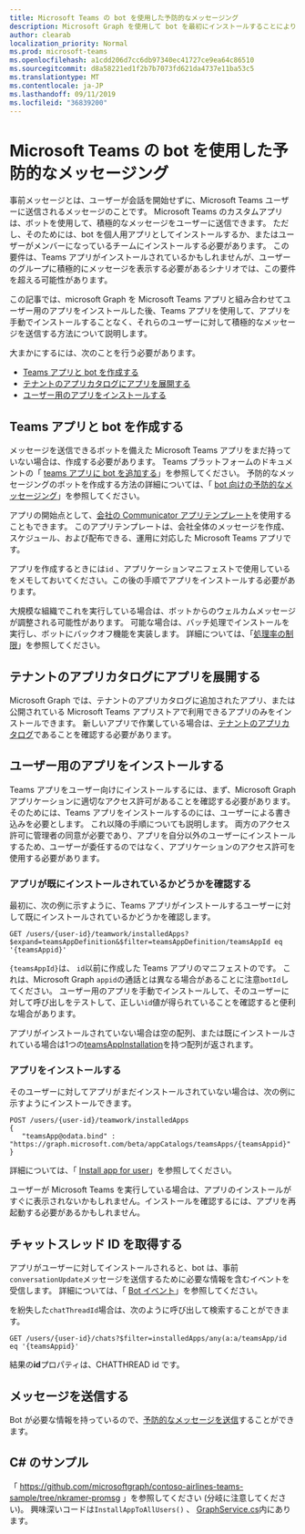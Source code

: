 ```yaml
---
title: Microsoft Teams の bot を使用した予防的なメッセージング
description: Microsoft Graph を使用して bot を最初にインストールすることにより、カスタムアプリを使用して Microsoft Teams ユーザーに事前メッセージを送信します。
author: clearab
localization_priority: Normal
ms.prod: microsoft-teams
ms.openlocfilehash: a1cdd206d7cc6db97340ec41727ce9ea64c86510
ms.sourcegitcommit: d8a58221ed1f2b7b7073fd621da4737e11ba53c5
ms.translationtype: MT
ms.contentlocale: ja-JP
ms.lasthandoff: 09/11/2019
ms.locfileid: "36839200"
---
```

# <a name="proactive-messaging-using-a-bot-in-microsoft-teams"></a>Microsoft Teams の bot を使用した予防的なメッセージング

事前メッセージとは、ユーザーが会話を開始せずに、Microsoft Teams ユーザーに送信されるメッセージのことです。 Microsoft Teams のカスタムアプリは、ボットを使用して、積極的なメッセージをユーザーに送信できます。 ただし、そのためには、bot を個人用アプリとしてインストールするか、またはユーザーがメンバーになっているチームにインストールする必要があります。 この要件は、Teams アプリがインストールされているかもしれませんが、ユーザーのグループに積極的にメッセージを表示する必要があるシナリオでは、この要件を超える可能性があります。

この記事では、microsoft Graph を Microsoft Teams アプリと組み合わせてユーザー用のアプリをインストールした後、Teams アプリを使用して、アプリを手動でインストールすることなく、それらのユーザーに対して積極的なメッセージを送信する方法について説明します。

大まかにするには、次のことを行う必要があります。

* [Teams アプリと bot を作成する](#create-your-teams-app-and-bot)
* [テナントのアプリカタログにアプリを展開する](#deploy-your-app-to-your-tenant-app-catalog)
* [ユーザー用のアプリをインストールする](#install-the-app-for-your-users)

## <a name="create-your-teams-app-and-bot"></a>Teams アプリと bot を作成する

メッセージを送信できるボットを備えた Microsoft Teams アプリをまだ持っていない場合は、作成する必要があります。 Teams プラットフォームのドキュメントの「 [teams アプリに bot を追加する](https://docs.microsoft.com/microsoftteams/platform/concepts/bots/bots-overview)」を参照してください。 予防的なメッセージングのボットを作成する方法の詳細については、「 [bot 向けの予防的なメッセージング](https://docs.microsoft.com/microsoftteams/platform/concepts/bots/bot-conversations/bots-conv-proactive)」を参照してください。

アプリの開始点として、[会社の Communicator アプリテンプレート](https://github.com/OfficeDev/microsoft-teams-company-communicator-app)を使用することもできます。 このアプリテンプレートは、会社全体のメッセージを作成、スケジュール、および配布できる、運用に対応した Microsoft Teams アプリです。

アプリを作成するときには`id` 、アプリケーションマニフェストで使用しているをメモしておいてください。この後の手順でアプリをインストールする必要があります。

大規模な組織でこれを実行している場合は、ボットからのウェルカムメッセージが調整される可能性があります。 可能な場合は、バッチ処理でインストールを実行し、ボットにバックオフ機能を実装します。 詳細については、「[処理率の制限](/microsoftteams/platform/concepts/bots/rate-limit)」を参照してください。

## <a name="deploy-your-app-to-your-tenant-app-catalog"></a>テナントのアプリカタログにアプリを展開する

Microsoft Graph では、テナントのアプリカタログに追加されたアプリ、または公開されている Microsoft Teams アプリストアで利用できるアプリのみをインストールできます。 新しいアプリで作業している場合は、[テナントのアプリカタログ](https://docs.microsoft.com/microsoftteams/platform/publishing/apps-publish#microsoft-teams-tenant-app-catalog)であることを確認する必要があります。

## <a name="install-the-app-for-your-users"></a>ユーザー用のアプリをインストールする

Teams アプリをユーザー向けにインストールするには、まず、Microsoft Graph アプリケーションに適切なアクセス許可があることを確認する必要があります。そのためには、Teams アプリをインストールするのには、ユーザーによる書き込みを必要とします。 これ以降の手順についても説明します。 両方のアクセス許可に管理者の同意が必要であり、アプリを自分以外のユーザーにインストールするため、ユーザーが委任するのではなく、アプリケーションのアクセス許可を使用する必要があります。

### <a name="check-to-see-if-the-app-is-already-installed"></a>アプリが既にインストールされているかどうかを確認する

最初に、次の例に示すように、Teams アプリがインストールするユーザーに対して既にインストールされているかどうかを確認します。

```http
GET /users/{user-id}/teamwork/installedApps?$expand=teamsAppDefinition&$filter=teamsAppDefinition/teamsAppId eq '{teamsAppid}'
```

`{teamsAppId}`は、 `id`以前に作成した Teams アプリのマニフェストのです。 これは、Microsoft Graph `appid`の通話とは異なる場合があることに注意`botId`してください。 ユーザー用のアプリを手動でインストールして、そのユーザーに対して呼び出しをテストして、正しい`id`値が得られていることを確認すると便利な場合があります。

アプリがインストールされていない場合は空の配列、または既にインストールされている場合は1つの[teamsAppInstallation](/graph/api/resources/teamsappinstallation?view=graph-rest-beta)を持つ配列が返されます。

### <a name="install-the-app"></a>アプリをインストールする

そのユーザーに対してアプリがまだインストールされていない場合は、次の例に示すようにインストールできます。

```http
POST /users/{user-id}/teamwork/installedApps
{
   "teamsApp@odata.bind" : "https://graph.microsoft.com/beta/appCatalogs/teamsApps/{teamsAppid}"
}
```

詳細については、「 [Install app for user](/graph/api/user-add-teamsappinstallation?view=graph-rest-beta)」を参照してください。

ユーザーが Microsoft Teams を実行している場合は、アプリのインストールがすぐに表示されないかもしれません。インストールを確認するには、アプリを再起動する必要があるかもしれません。

## <a name="get-the-chat-thread-id"></a>チャットスレッド ID を取得する

アプリがユーザーに対してインストールされると、bot は、事前`conversationUpdate`メッセージを送信するために必要な情報を含むイベントを受信します。 詳細については、「 [Bot イベント](https://docs.microsoft.com/microsoftteams/platform/concepts/bots/bots-notifications)」を参照してください。

を紛失した`chatThreadId`場合は、次のように呼び出して検索することができます。

```http
GET /users/{user-id}/chats?$filter=installedApps/any(a:a/teamsApp/id eq '{teamsAppid}'
```

結果の**id**プロパティは、CHATTHREAD id です。

## <a name="sending-the-message"></a>メッセージを送信する

Bot が必要な情報を持っているので、[予防的なメッセージを送信](https://docs.microsoft.com/microsoftteams/platform/concepts/bots/bot-conversations/bots-conv-proactive)することができます。

## <a name="c-sample"></a>C# のサンプル

「 https://github.com/microsoftgraph/contoso-airlines-teams-sample/tree/nkramer-promsg 」を参照してください (分岐に注意してください)。
興味深いコードは`InstallAppToAllUsers()` 、 [GraphService.cs](https://github.com/microsoftgraph/contoso-airlines-teams-sample/blob/nkramer-promsg/project/Models/GraphService.cs)内にあります。
